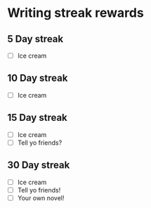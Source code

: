 # Writing streak rewards

## 5 Day streak

* [ ] Ice cream

## 10 Day streak

* [ ] Ice cream

## 15 Day streak

* [ ] Ice cream
* [ ] Tell yo friends?

## 30 Day streak

* [ ] Ice cream
* [ ] Tell yo friends!
* [ ] Your own novel!
